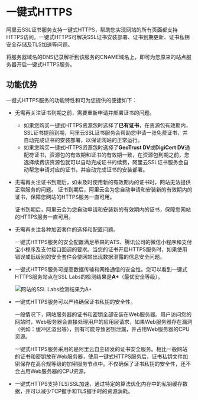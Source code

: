 # 一键式HTTPS

阿里云SSL证书服务支持一键式HTTPS，帮助您实现网站的所有页面都支持HTTPS访问。一键式HTTPS可解决SSL证书安装部署、证书到期更新、证书私钥安全存储及TLS加速等问题。

将服务器域名的DNS记录解析到该服务的CNAME域名上，即可为您原来的站点服务器开启一键式HTTPS服务。

## 功能优势

一键式HTTPS服务的功能特性和可为您提供的便捷如下：

-   无需再关注证书到期之前，需要重新申请并部署证书的问题。
    -   如果您购买一键式HTTPS资源包时选择了**已有证书**，在资源包有效期内，SSL证书提前到期，阿里云SSL证书服务会帮助您申请一张免费证书，并自动完成证书的安装部署，以保证网站的正常运行。
    -   如果您购买一键式HTTPS资源包时选择了**GeoTrust DV**或**DigiCert DV**通配符证书，资源包的有效期和证书的有效期一致，在资源包到期之前，您选择续费该资源包就可以自动完成证书的续费，阿里云SSL证书服务会自动帮您申请对应的证书，并自动完成证书的安装部署。
-   无需再关注证书到期后，如未及时使用新的有效期内的证书时，网站无法提供正常服务的问题。 证书到期后，阿里云会为您自动申请和安装新的有效期内的证书，保障您网站的HTTPS服务一直可用。

    证书到期后，阿里云会为您自动申请和安装新的有效期内的证书，保障您网站的HTTPS服务一直可用。

-   无需再关注各种加密套件的选择和配置问题。

    一键式HTTPS服务的安全配置满足苹果的ATS、腾讯公司的微信小程序和支付宝小程序及支付接口回调的要求。当您的证书开启HTTPS服务时，如果使用错误或低级别的安全套件会使网站出现数据泄露的信息安全问题。

-   一键式HTTPS服务可提高数据传输和网络通信的安全性。您可以看到一键式HTTPS服务站点在SSL Labs的检测结果是**A+**（最优安全等级）。

    ![网站的SSL Labs检测结果为A+](https://static-aliyun-doc.oss-accelerate.aliyuncs.com/assets/img/zh-CN/5062010161/p72218.png)

-   一键式HTTPS服务可以严格确保证书私钥的安全性。

    一般情况下，网站服务器的证书和密钥全部安装在Web服务器。用户访问您的网站时，Web服务器会直接处理用户的应用层请求，如果Web服务器存在漏洞（例如：缓冲区溢出等），则有可能导致密钥泄漏，并占用Web服务器的CPU资源。

    一键式HTTPS服务采用的是阿里云自主研发的证书安全服务。相比一般网站的证书和密钥放在Web服务器，使用一键式HTTPS服务后，证书私钥文件加密保存在高合规等级的加密服务节点中。不仅确保了证书私钥的安全性，还不会占用Web服务器的CPU资源。

-   一键式HTTPS支持TLS/SSL加速，通过特定的算法优化内存中的私钥缓存数据，并可以减少TCP握手和TLS握手时的资源消耗。


